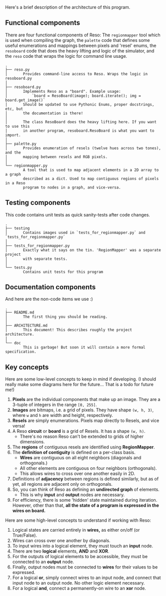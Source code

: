 Here's a brief description of the architecture of this program.


## Functional components

There are four functional components of Reso: The `regionmapper` tool which is used when compiling the graph, the `palette` code that defines some useful enumerations and mappings between pixels and 'resel' enums, the `resoboard` code that does the heavy lifting and logic of the simulator, and the `reso` code that wraps the logic for command line usage.

```
.
├── reso.py
│       Provides command-line access to Reso. Wraps the logic in resoboard.py
│
├── resoboard.py
│       Implements Reso as a "board". Example usage:
│           `board = ResoBoard(image); board.iterate(); img = board.get_image()`
│       Should be updated to use Pythonic Enums, proper docstrings, etc, but
│       the documentation is there!
│
│       The class ResoBoard does the heavy lifting here. If you want to use this
│       in another program, resoboard.ResoBoard is what you want to import.
│
├── palette.py
│       Provides enumeration of resels (twelve hues across two tones), and the
│       mapping between resels and RGB pixels.
│
└── regionmapper.py
        A tool that is used to map adjacent elements in a 2D array to a graph
        described as a dict. Used to map contiguous regions of pixels in a Reso
        program to nodes in a graph, and vice-versa.

```

## Testing components

This code contains unit tests as quick sanity-tests after code changes.

```
.
├── testing
│       Contains images used in `tests_for_regionmapper.py` and `tests_for_regionmapper.py`
│
├── tests_for_regionmapper.py
│       Exactly what it says on the tin. 'RegionMapper' was a separate project
│       with separate tests. 
│
└── tests.py
        Contains unit tests for this program
```


## Documentation components

And here are the non-code items we use :)

```
.
├── README.md
│       The first thing you should be reading.
│
├── ARCHITECTURE.md
│       This document! This describes roughly the project architecture.
│
└── doc
        This is garbage! But soon it will contain a more formal specification.

```

## Key concepts

Here are some low-level concepts to keep in mind if developing. (I should really make some diagrams here for the future... That is a todo for future me!)

1. **Pixels** are the individual components that make up an image. They are a 3-tuple of integers in the range `[0, 255]`.
2. **Images** are bitmaps, i.e. a grid of pixels. They have shape `(w, h, 3)`, where `w` and `h` are width and height, respectively.
3. **Resels** are simply enumerations. Pixels map directly to Resels, and vice versa!
4. A Reso **circuit** or **board** is a grid of Resels. It has a shape `(w, h)`.
    - There's no reason Reso can't be extended to grids of higher dimensions.
5. The **regions** of contiguous resels are identified using **RegionMapper**.
6. The **definition of contiguity** is defined on a per-class basis.
    - **Wires** are contiguous on all eight neighbors (diagonals and orthogonals.)
    - All other elements are contiguous on four neighbors (orthogonals).
    - This allows wires to cross over one another easily in 2D.
7. Definitions of **adjacency** between regions is defined similarly, but as of yet, all regions are adjacent only on orthogonals.
8. So, you can think of Reso as defining an **undirected graph** of elements.
    - This is why **input** and **output** nodes are necessary.
9. For efficiency, there is some 'hidden' state maintained during iteration. However, other than that, **all the state of a program is expressed in the wires on board.**

Here are some high-level concepts to understand if working with Reso:

1. Logical states are carried entirely in **wires,** as either on/off (or True/False).
2. Wires can cross over one another by diagonals. 
3. To input wires into a logical element, they must touch an **input** node.
4. There are two **logical** elements, **AND** and **XOR**.
5. For the outputs of logical elements to be accessible, they must be connected to an **output** node.
6. Finally, output nodes must be connected to **wires** for their values to be expressed.
7. For a logical **or**, simply connect wires to an input node, and connect that input node to an output node. No other logic element necessary.
8. For a logical **and**, connect a permanently-on wire to an **xor** node.
